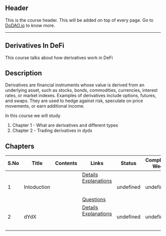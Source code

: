 ## Header
This is the course header. This will be added on top of every page. Go to [DoDAO.io](https://www.dodao.io) to know more.

 ---

 ## Derivatives In DeFi
 This course talks about how derivatives work in DeFi

 
 ## Description
 Derivatives are financial instruments whose value is derived from an underlying asset, such as stocks, bonds, commodities, currencies, interest rates, or market indexes. Examples of derivatives include options, futures, and swaps. They are used to hedge against risk, speculate on price movements, or earn additional income.

In this course we will study
1.  Chapter 1 - What are derivatives and different types
2. Chapter 2 - Trading derivatives in dydx
 
 ## Chapters
 
 | S.No        | Title       | Contents   | Links      | Status      | Completion Week |
 | ----------- | ----------- |----------- |----------- | ----------- | ----------- |
 | 1      | Intoduction | | [Details](generated/topics/intoduction.md) <br/> [Explanations](generated/explanations/intoduction.md) <br/>  <br/>  <br/> [Questions](generated/questions/intoduction.md) | undefined | undefined |
 | 2      | dYdX | | [Details](generated/topics/dydx.md) <br/> [Explanations](generated/explanations/dydx.md) <br/>  <br/>  <br/>  | undefined | undefined | 
